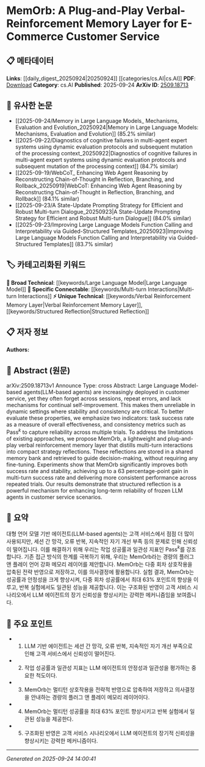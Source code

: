 <!-- KEYWORD_LINKING_METADATA:
{
  "processed_timestamp": "2025-09-24T14:00:41.327742",
  "vocabulary_version": "1.0",
  "selected_keywords": [
    "Large Language Model",
    "Verbal Reinforcement Memory Layer",
    "Multi-turn Interactions",
    "Structured Reflection"
  ],
  "rejected_keywords": [],
  "similarity_scores": {
    "Large Language Model": 0.85,
    "Verbal Reinforcement Memory Layer": 0.8,
    "Multi-turn Interactions": 0.78,
    "Structured Reflection": 0.77
  },
  "extraction_method": "AI_prompt_based",
  "budget_applied": true,
  "candidates_json": {
    "candidates": [
      {
        "surface": "Large Language Model-based agents",
        "canonical": "Large Language Model",
        "aliases": [
          "LLM-based agents"
        ],
        "category": "broad_technical",
        "rationale": "Large Language Models are central to the discussion of memory and reinforcement in customer service applications.",
        "novelty_score": 0.3,
        "connectivity_score": 0.9,
        "specificity_score": 0.6,
        "link_intent_score": 0.85
      },
      {
        "surface": "verbal reinforcement memory layer",
        "canonical": "Verbal Reinforcement Memory Layer",
        "aliases": [
          "MemOrb"
        ],
        "category": "unique_technical",
        "rationale": "This is a novel concept introduced in the paper, crucial for enhancing LLM reliability.",
        "novelty_score": 0.85,
        "connectivity_score": 0.7,
        "specificity_score": 0.9,
        "link_intent_score": 0.8
      },
      {
        "surface": "multi-turn interactions",
        "canonical": "Multi-turn Interactions",
        "aliases": [
          "multi-turn dialogues"
        ],
        "category": "specific_connectable",
        "rationale": "Multi-turn interactions are key to understanding and improving dialogue systems in customer service.",
        "novelty_score": 0.5,
        "connectivity_score": 0.75,
        "specificity_score": 0.7,
        "link_intent_score": 0.78
      },
      {
        "surface": "structured reflection",
        "canonical": "Structured Reflection",
        "aliases": [
          "reflection mechanism"
        ],
        "category": "unique_technical",
        "rationale": "Structured reflection is a unique mechanism proposed for improving LLM reliability.",
        "novelty_score": 0.7,
        "connectivity_score": 0.65,
        "specificity_score": 0.85,
        "link_intent_score": 0.77
      }
    ],
    "ban_list_suggestions": [
      "task success rate",
      "consistency metrics",
      "shared memory bank"
    ]
  },
  "decisions": [
    {
      "candidate_surface": "Large Language Model-based agents",
      "resolved_canonical": "Large Language Model",
      "decision": "linked",
      "scores": {
        "novelty": 0.3,
        "connectivity": 0.9,
        "specificity": 0.6,
        "link_intent": 0.85
      }
    },
    {
      "candidate_surface": "verbal reinforcement memory layer",
      "resolved_canonical": "Verbal Reinforcement Memory Layer",
      "decision": "linked",
      "scores": {
        "novelty": 0.85,
        "connectivity": 0.7,
        "specificity": 0.9,
        "link_intent": 0.8
      }
    },
    {
      "candidate_surface": "multi-turn interactions",
      "resolved_canonical": "Multi-turn Interactions",
      "decision": "linked",
      "scores": {
        "novelty": 0.5,
        "connectivity": 0.75,
        "specificity": 0.7,
        "link_intent": 0.78
      }
    },
    {
      "candidate_surface": "structured reflection",
      "resolved_canonical": "Structured Reflection",
      "decision": "linked",
      "scores": {
        "novelty": 0.7,
        "connectivity": 0.65,
        "specificity": 0.85,
        "link_intent": 0.77
      }
    }
  ]
}
-->

# MemOrb: A Plug-and-Play Verbal-Reinforcement Memory Layer for E-Commerce Customer Service

## 📋 메타데이터

**Links**: [[daily_digest_20250924|20250924]] [[categories/cs.AI|cs.AI]]
**PDF**: [Download](https://arxiv.org/pdf/2509.18713.pdf)
**Category**: cs.AI
**Published**: 2025-09-24
**ArXiv ID**: [2509.18713](https://arxiv.org/abs/2509.18713)

## 🔗 유사한 논문
- [[2025-09-24/Memory in Large Language Models_ Mechanisms, Evaluation and Evolution_20250924|Memory in Large Language Models: Mechanisms, Evaluation and Evolution]] (85.2% similar)
- [[2025-09-22/Diagnostics of cognitive failures in multi-agent expert systems using dynamic evaluation protocols and subsequent mutation of the processing context_20250922|Diagnostics of cognitive failures in multi-agent expert systems using dynamic evaluation protocols and subsequent mutation of the processing context]] (84.7% similar)
- [[2025-09-19/WebCoT_ Enhancing Web Agent Reasoning by Reconstructing Chain-of-Thought in Reflection, Branching, and Rollback_20250919|WebCoT: Enhancing Web Agent Reasoning by Reconstructing Chain-of-Thought in Reflection, Branching, and Rollback]] (84.1% similar)
- [[2025-09-23/A State-Update Prompting Strategy for Efficient and Robust Multi-turn Dialogue_20250923|A State-Update Prompting Strategy for Efficient and Robust Multi-turn Dialogue]] (84.0% similar)
- [[2025-09-23/Improving Large Language Models Function Calling and Interpretability via Guided-Structured Templates_20250923|Improving Large Language Models Function Calling and Interpretability via Guided-Structured Templates]] (83.7% similar)

## 🏷️ 카테고리화된 키워드
**🧠 Broad Technical**: [[keywords/Large Language Model|Large Language Model]]
**🔗 Specific Connectable**: [[keywords/Multi-turn Interactions|Multi-turn Interactions]]
**⚡ Unique Technical**: [[keywords/Verbal Reinforcement Memory Layer|Verbal Reinforcement Memory Layer]], [[keywords/Structured Reflection|Structured Reflection]]

## 📋 저자 정보

**Authors:** 

## 📄 Abstract (원문)

arXiv:2509.18713v1 Announce Type: cross 
Abstract: Large Language Model-based agents(LLM-based agents) are increasingly deployed in customer service, yet they often forget across sessions, repeat errors, and lack mechanisms for continual self-improvement. This makes them unreliable in dynamic settings where stability and consistency are critical. To better evaluate these properties, we emphasize two indicators: task success rate as a measure of overall effectiveness, and consistency metrics such as Pass$^k$ to capture reliability across multiple trials. To address the limitations of existing approaches, we propose MemOrb, a lightweight and plug-and-play verbal reinforcement memory layer that distills multi-turn interactions into compact strategy reflections. These reflections are stored in a shared memory bank and retrieved to guide decision-making, without requiring any fine-tuning. Experiments show that MemOrb significantly improves both success rate and stability, achieving up to a 63 percentage-point gain in multi-turn success rate and delivering more consistent performance across repeated trials. Our results demonstrate that structured reflection is a powerful mechanism for enhancing long-term reliability of frozen LLM agents in customer service scenarios.

## 📝 요약

대형 언어 모델 기반 에이전트(LLM-based agents)는 고객 서비스에서 점점 더 많이 사용되지만, 세션 간 망각, 오류 반복, 지속적인 자기 개선 부족 등의 문제로 인해 신뢰성이 떨어집니다. 이를 해결하기 위해 우리는 작업 성공률과 일관성 지표인 Pass$^k$를 강조합니다. 기존 접근 방식의 한계를 극복하기 위해, 우리는 MemOrb라는 경량의 플러그 앤 플레이 언어 강화 메모리 레이어를 제안합니다. MemOrb는 다중 회차 상호작용을 압축된 전략 반영으로 저장하고, 이를 의사결정에 활용합니다. 실험 결과, MemOrb는 성공률과 안정성을 크게 향상시켜, 다중 회차 성공률에서 최대 63% 포인트의 향상을 이루고, 반복 실험에서도 일관된 성능을 제공합니다. 이는 구조화된 반영이 고객 서비스 시나리오에서 LLM 에이전트의 장기 신뢰성을 향상시키는 강력한 메커니즘임을 보여줍니다.

## 🎯 주요 포인트

- 1. LLM 기반 에이전트는 세션 간 망각, 오류 반복, 지속적인 자기 개선 부족으로 인해 고객 서비스에서 신뢰성이 떨어진다.
- 2. 작업 성공률과 일관성 지표는 LLM 에이전트의 안정성과 일관성을 평가하는 중요한 척도이다.
- 3. MemOrb는 멀티턴 상호작용을 전략적 반영으로 압축하여 저장하고 의사결정을 안내하는 경량의 플러그 앤 플레이 메모리 레이어이다.
- 4. MemOrb는 멀티턴 성공률을 최대 63% 포인트 향상시키고 반복 실험에서 일관된 성능을 제공한다.
- 5. 구조화된 반영은 고객 서비스 시나리오에서 LLM 에이전트의 장기적 신뢰성을 향상시키는 강력한 메커니즘이다.


---

*Generated on 2025-09-24 14:00:41*